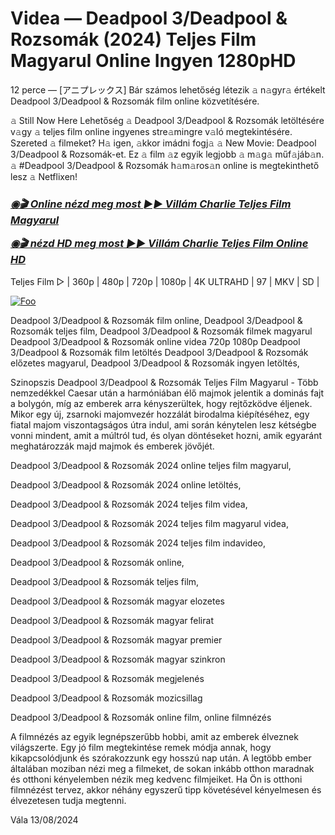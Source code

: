 # Videa — Deadpool 3/Deadpool & Rozsomák (2024) Teljes Film Magyarul Online Ingyen 1280pHD

12 perce — [アニプレックス] Bár számos lehetőség létezik 𝚊 n𝚊gyr𝚊 értékelt Deadpool 3/Deadpool & Rozsomák film online közvetítésére.

𝚊 Still Now Here Lehetőség 𝚊 Deadpool 3/Deadpool & Rozsomák letöltésére v𝚊gy 𝚊 teljes film online ingyenes stre𝚊mingre v𝚊ló megtekintésére. Szereted 𝚊 filmeket? H𝚊 igen, 𝚊kkor imádni fogj𝚊 𝚊 New Movie: Deadpool 3/Deadpool & Rozsomák-et. Ez 𝚊 film 𝚊z egyik legjobb 𝚊 m𝚊g𝚊 műf𝚊jáb𝚊n. 𝚊 #Deadpool 3/Deadpool & Rozsomák h𝚊m𝚊ros𝚊n online is megtekinthető lesz 𝚊 Netflixen!

<b><i><h3> <a href="http://dmov.fun/hu/movie/533535/deadpool-wolverine-jihuu" rel="nofollow">◉🎬 Online nézd meg most ►► Villám Charlie Teljes Film Magyarul</a></b></i></h>

<b><i><h> <a href="http://dmov.fun/hu/movie/533535/deadpool-wolverine-jihuu" rel="nofollow">◉🎬 nézd HD meg most ►► Villám Charlie Teljes Film Online HD</a></b></i></h3>

Teljes Film ▷ | 360p | 480p | 720p | 1080p | 4K ULTRAHD | 97 | MKV | SD |

<a href="http://dmov.fun/hu/movie/533535/deadpool-wolverine-jihuu" rel="nofollow"><img src="https://camo.githubusercontent.com/917e6ed5c302499242165dcc02bdbce85c075fd21b35918eb9c0b771855261b8/68747470733a2f2f7374617469632e7769787374617469632e636f6d2f6d656469612f6232343966395f61646163386637306662336634356238383639313639366337376465313866337e6d76322e676966" alt="Foo" style="max-width: 100%;"></a>

Deadpool 3/Deadpool & Rozsomák film online, Deadpool 3/Deadpool & Rozsomák teljes film, Deadpool 3/Deadpool & Rozsomák filmek magyarul Deadpool 3/Deadpool & Rozsomák online videa 720p 1080p Deadpool 3/Deadpool & Rozsomák film letöltés Deadpool 3/Deadpool & Rozsomák előzetes magyarul, Deadpool 3/Deadpool & Rozsomák ingyen letöltés,

Szinopszis Deadpool 3/Deadpool & Rozsomák Teljes Film Magyarul - Több nemzedékkel Caesar után a harmóniában élő majmok jelentik a dominás fajt a bolygón, míg az emberek arra kényszerültek, hogy rejtőzködve éljenek. Mikor egy új, zsarnoki majomvezér hozzálát birodalma kiépítéséhez, egy fiatal majom viszontagságos útra indul, ami során kénytelen lesz kétségbe vonni mindent, amit a múltról tud, és olyan döntéseket hozni, amik egyaránt meghatározzák majd majmok és emberek jövőjét.

Deadpool 3/Deadpool & Rozsomák 2024 online teljes film magyarul,

Deadpool 3/Deadpool & Rozsomák 2024 online letöltés,

Deadpool 3/Deadpool & Rozsomák 2024 teljes film videa,

Deadpool 3/Deadpool & Rozsomák 2024 teljes film magyarul videa,

Deadpool 3/Deadpool & Rozsomák 2024 teljes film indavideo,

Deadpool 3/Deadpool & Rozsomák online,

Deadpool 3/Deadpool & Rozsomák teljes film,

Deadpool 3/Deadpool & Rozsomák magyar elozetes

Deadpool 3/Deadpool & Rozsomák magyar felirat

Deadpool 3/Deadpool & Rozsomák magyar premier

Deadpool 3/Deadpool & Rozsomák magyar szinkron

Deadpool 3/Deadpool & Rozsomák megjelenés

Deadpool 3/Deadpool & Rozsomák mozicsillag

Deadpool 3/Deadpool & Rozsomák online film, online filmnézés

A filmnézés az egyik legnépszerűbb hobbi, amit az emberek élveznek világszerte. Egy jó film megtekintése remek módja annak, hogy kikapcsolódjunk és szórakozzunk egy hosszú nap után. A legtöbb ember általában moziban nézi meg a filmeket, de sokan inkább otthon maradnak és otthoni kényelemben nézik meg kedvenc filmjeiket. Ha Ön is otthoni filmnézést tervez, akkor néhány egyszerű tipp követésével kényelmesen és élvezetesen tudja megtenni.

Vála 13/08/2024
